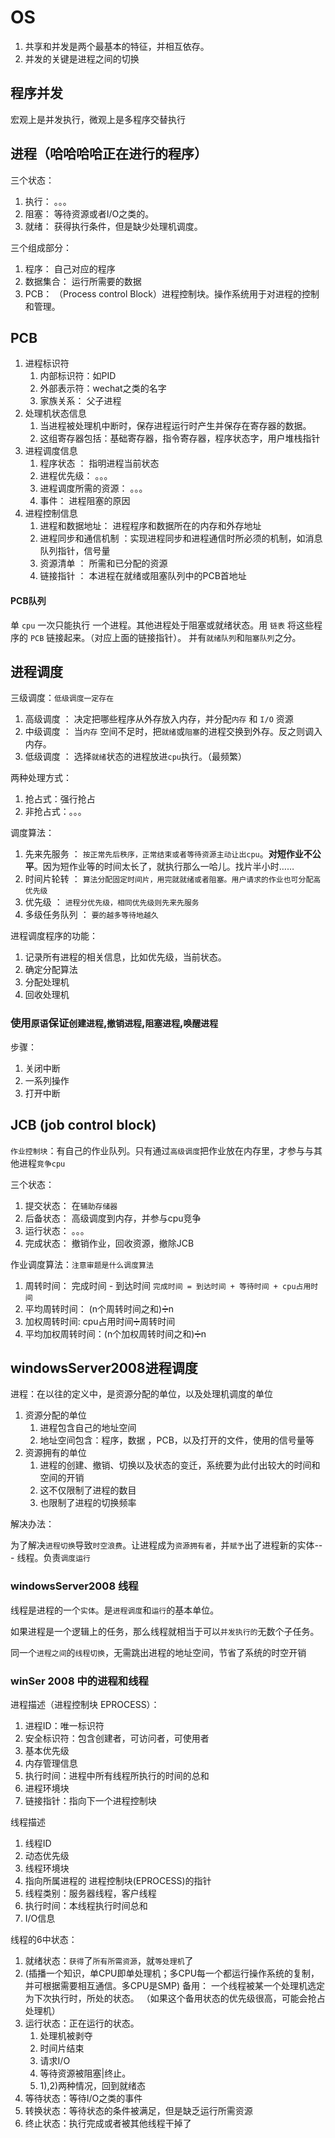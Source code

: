 # OS

1. 共享和并发是两个最基本的特征，并相互依存。
2. 并发的关键是进程之间的切换

## 程序并发
 宏观上是并发执行，微观上是多程序交替执行
 
## 进程（哈哈哈哈正在进行的程序）

三个状态：
1. 执行： 。。。
2. 阻塞： 等待资源或者I/O之类的。
3. 就绪： 获得执行条件，但是缺少处理机调度。

三个组成部分：
1. 程序： 自己对应的程序
2. 数据集合： 运行所需要的数据
3. PCB： （Process control Block）进程控制块。操作系统用于对进程的控制和管理。

## PCB

1. 进程标识符
   1. 内部标识符：如PID
   2. 外部表示符：wechat之类的名字
   3. 家族关系： 父子进程 
2. 处理机状态信息
   1. 当进程被处理机中断时，保存进程运行时产生并保存在寄存器的数据。
   2. 这组寄存器包括：基础寄存器，指令寄存器，程序状态字，用户堆栈指针
3. 进程调度信息
   1. 程序状态 ： 指明进程当前状态
   2. 进程优先级： 。。。
   3. 进程调度所需的资源： 。。。
   4. 事件： 进程阻塞的原因
4. 进程控制信息
   1. 进程和数据地址： 进程程序和数据所在的内存和外存地址
   2. 进程同步和通信机制 ：实现进程同步和进程通信时所必须的机制，如消息队列指针，信号量
   3. 资源清单 ： 所需和已分配的资源
   4. 链接指针 ： 本进程在就绪或阻塞队列中的PCB首地址

#### PCB队列
单 `cpu` 一次只能执行  一个进程。其他进程处于阻塞或就绪状态。用 `链表` 将这些程序的 `PCB` 链接起来。（对应上面的链接指针）。
并有`就绪队列`和`阻塞队列`之分。

## 进程调度
三级调度：`低级调度一定存在`
1. 高级调度 ： 决定把哪些程序从外存放入内存，并分配`内存` 和 `I/O` 资源
2. 中级调度 ： 当`内存` 空间不足时，把`就绪`或`阻塞`的进程交换到外存。反之则调入内存。
3. 低级调度 ： 选择`就绪`状态的进程放进`cpu`执行。（最频繁）

两种处理方式：
1. 抢占式：强行抢占
2. 非抢占式：。。。

调度算法：
1. 先来先服务 ： `按正常先后秩序，正常结束或者等待资源主动让出cpu`。**对短作业不公平**。因为短作业等的时间太长了，就执行那么一哈儿。找片半小时……
2. 时间片轮转 ： `算法分配固定时间片，用完就就绪或者阻塞。用户请求的作业也可分配高优先级`
3. 优先级 ： `进程分优先级，相同优先级则先来先服务` 
4. 多级任务队列 ： `要的越多等待地越久`

进程调度程序的功能：
1. 记录所有进程的相关信息，比如优先级，当前状态。
2. 确定分配算法
3. 分配处理机
4. 回收处理机

### 使用`原语`保证`创建进程`,`撤销进程`,`阻塞进程`,`唤醒进程`
步骤：
1. 关闭中断
2. 一系列操作
3. 打开中断

## JCB (job control block)
`作业控制块`：有自己的作业队列。只有通过`高级调度`把作业放在内存里，才参与与其他进程`竞争cpu`

三个状态：
1. 提交状态： 在`辅助存储器`
2. 后备状态： 高级调度到内存，并参与cpu竞争
3. 运行状态： 。。。
4. 完成状态： 撤销作业，回收资源，撤除JCB

作业调度算法：`注意审题是什么调度算法`
1. 周转时间： 完成时间 - 到达时间 `完成时间 = 到达时间 + 等待时间 + cpu占用时间 `
2. 平均周转时间： (n个周转时间之和)➗n
3. 加权周转时间: cpu占用时间➗周转时间
4. 平均加权周转时间：(n个加权周转时间之和)➗n


## windowsServer2008进程调度
进程：在以往的定义中，是资源分配的单位，以及处理机调度的单位
1. 资源分配的单位
   1. 进程包含自己的地址空间
   2. 地址空间包含：程序，数据 ，PCB，以及打开的文件，使用的信号量等
2. 资源拥有的单位
   1. 进程的创建、撤销、切换以及状态的变迁，系统要为此付出较大的时间和空间的开销
   2. 这不仅限制了进程的数目
   3. 也限制了进程的切换频率

解决办法：

为了解决`进程切换`导致`时空浪费`。让进程成为`资源拥有者`，并`赋予`出了进程新的实体--- 线程。负责`调度运行`

###  windowsServer2008 线程
线程是进程的一个`实体`。是`进程调度`和`运行`的基本单位。

如果进程是一个逻辑上的任务，那么线程就相当于可以`并发执行的`无数个子任务。

同一个`进程之间`的`线程切换`，无需跳出进程的地址空间，节省了系统的时空开销

### winSer 2008 中的进程和线程
进程描述（进程控制块 EPROCESS）：
1. 进程ID：唯一标识符
2. 安全标识符：包含创建者，可访问者，可使用者
3. 基本优先级
4. 内存管理信息
5. 执行时间：进程中所有线程所执行的时间的总和
6. 进程环境块
7. 链接指针：指向下一个进程控制块

线程描述
1. 线程ID
2. 动态优先级
3. 线程环境块
4. 指向所属进程的 进程控制块(EPROCESS)的指针
5. 线程类别：服务器线程，客户线程
6. 执行时间：本线程执行时间总和
7. I/O信息

线程的6中状态：
1. 就绪状态：`获得`了`所有所需资源`，就`等处理机`了
2. (插播一个知识，单CPU即单处理机；多CPU每一个都运行操作系统的复制，并可根据需要相互通信。多CPU是SMP)
   备用： 一个线程被某一个处理机选定为下次执行时，所处的状态。
   （如果这个备用状态的优先级很高，可能会抢占处理机）
3. 运行状态：正在运行的状态。
   1. 处理机被剥夺
   2. 时间片结束
   3. 请求I/O
   4. 等待资源被阻塞|终止。
   5. 1),2)两种情况，回到就绪态
4. 等待状态：等待I/O之类的事件
5. 转换状态：等待状态的条件被满足，但是缺乏运行所需资源
6. 终止状态：执行完成或者被其他线程干掉了

